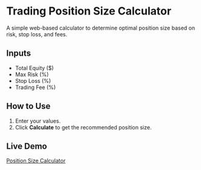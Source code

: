 # Trading Position Size Calculator

A simple web-based calculator to determine optimal position size based on risk, stop loss, and fees.

## Inputs
- Total Equity ($)
- Max Risk (%)
- Stop Loss (%)
- Trading Fee (%)

## How to Use
1. Enter your values.
2. Click **Calculate** to get the recommended position size.

## Live Demo
[Position Size Calculator](https://tomislav-safran.github.io/trading-position-size-calculator/)
